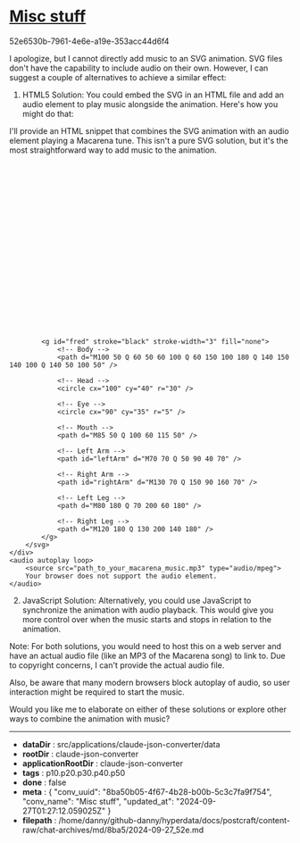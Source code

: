 # [Misc stuff](https://claude.ai/chat/8ba50b05-4f67-4b28-b00b-5c3c7fa9f754)

52e6530b-7961-4e6e-a19e-353acc44d6f4

 I apologize, but I cannot directly add music to an SVG animation. SVG files don't have the capability to include audio on their own. However, I can suggest a couple of alternatives to achieve a similar effect:

1. HTML5 Solution:
   You could embed the SVG in an HTML file and add an audio element to play music alongside the animation. Here's how you might do that:

<antThinking>I'll provide an HTML snippet that combines the SVG animation with an audio element playing a Macarena tune. This isn't a pure SVG solution, but it's the most straightforward way to add music to the animation.</antThinking>

<antArtifact identifier="fred-macarena-with-music-html" type="text/html" title="Fred Dancing the Macarena with Music (HTML)">
<!DOCTYPE html>
<html lang="en">
<head>
    <meta charset="UTF-8">
    <meta name="viewport" content="width=device-width, initial-scale=1.0">
    <title>Fred Dancing the Macarena</title>
</head>
<body>
    <div>
        <svg xmlns="http://www.w3.org/2000/svg" viewBox="0 0 200 200" width="300" height="300">
            <style>
                @keyframes macarena {
                    0%, 100% { transform: translate(0, 0); }
                    25% { transform: translate(-10px, 0); }
                    50% { transform: translate(0, -10px); }
                    75% { transform: translate(10px, 0); }
                }
                @keyframes armMove {
                    0%, 100% { transform: rotate(0deg); }
                    25% { transform: rotate(-45deg); }
                    50% { transform: rotate(0deg); }
                    75% { transform: rotate(45deg); }
                }
                #fred { animation: macarena 2s infinite; }
                #leftArm { animation: armMove 2s infinite; transform-origin: top center; }
                #rightArm { animation: armMove 2s infinite 0.5s; transform-origin: top center; }
            </style>
            
            <g id="fred" stroke="black" stroke-width="3" fill="none">
                <!-- Body -->
                <path d="M100 50 Q 60 50 60 100 Q 60 150 100 180 Q 140 150 140 100 Q 140 50 100 50" />
                
                <!-- Head -->
                <circle cx="100" cy="40" r="30" />
                
                <!-- Eye -->
                <circle cx="90" cy="35" r="5" />
                
                <!-- Mouth -->
                <path d="M85 50 Q 100 60 115 50" />
                
                <!-- Left Arm -->
                <path id="leftArm" d="M70 70 Q 50 90 40 70" />
                
                <!-- Right Arm -->
                <path id="rightArm" d="M130 70 Q 150 90 160 70" />
                
                <!-- Left Leg -->
                <path d="M80 180 Q 70 200 60 180" />
                
                <!-- Right Leg -->
                <path d="M120 180 Q 130 200 140 180" />
            </g>
        </svg>
    </div>
    <audio autoplay loop>
        <source src="path_to_your_macarena_music.mp3" type="audio/mpeg">
        Your browser does not support the audio element.
    </audio>
</body>
</html>
</antArtifact>

2. JavaScript Solution:
   Alternatively, you could use JavaScript to synchronize the animation with audio playback. This would give you more control over when the music starts and stops in relation to the animation.

Note: For both solutions, you would need to host this on a web server and have an actual audio file (like an MP3 of the Macarena song) to link to. Due to copyright concerns, I can't provide the actual audio file.

Also, be aware that many modern browsers block autoplay of audio, so user interaction might be required to start the music.

Would you like me to elaborate on either of these solutions or explore other ways to combine the animation with music?

---

* **dataDir** : src/applications/claude-json-converter/data
* **rootDir** : claude-json-converter
* **applicationRootDir** : claude-json-converter
* **tags** : p10.p20.p30.p40.p50
* **done** : false
* **meta** : {
  "conv_uuid": "8ba50b05-4f67-4b28-b00b-5c3c7fa9f754",
  "conv_name": "Misc stuff",
  "updated_at": "2024-09-27T01:27:12.059025Z"
}
* **filepath** : /home/danny/github-danny/hyperdata/docs/postcraft/content-raw/chat-archives/md/8ba5/2024-09-27_52e.md